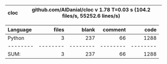 cloc|github.com/AlDanial/cloc v 1.78  T=0.03 s (104.2 files/s, 55252.6 lines/s)
--- | ---

Language|files|blank|comment|code
:-------|-------:|-------:|-------:|-------:
Python|3|237|66|1288
--------|--------|--------|--------|--------
SUM:|3|237|66|1288
